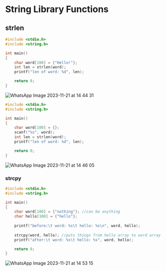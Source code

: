# String Library Functions
## strlen
```C
#include <stdio.h>
#include <string.h>

int main()
{
    char word[100] = {"Hello!"};
    int len = strlen(word);
    printf("len of word: %d", len);

    return 0;
}
```
![WhatsApp Image 2023-11-21 at 14 44 31](https://github.com/fiona00000/Notes-for-IPC-144-lab/assets/63148173/0b26ae56-7f68-4d0e-8896-ea17115d1602)


```C
#include <stdio.h>
#include <string.h>

int main()
{
    char word[100] = {};
    scanf("%s", word);
    int len = strlen(word);
    printf("len of word: %d", len);

    return 0;
}
```
![WhatsApp Image 2023-11-21 at 14 46 05](https://github.com/fiona00000/Notes-for-IPC-144-lab/assets/63148173/b50c338e-648e-46a1-ae61-32244196f85f)


### strcpy
```C
#include <stdio.h>
#include <string.h>

int main()
{
    char word[100] = {"nothing"}; //can be anything
    char hello[100] = {"hello"};
    
    printf("before:\t word: %s\t hello: %s\n", word, hello);
    
    strcpy(word, hello); //puts things from hello array to word array
    printf("after:\t word: %s\t hello: %s", word, hello);

    return 0;
}
```
![WhatsApp Image 2023-11-21 at 14 53 15](https://github.com/fiona00000/Notes-for-IPC-144-lab/assets/63148173/121ab80e-05af-4c18-bdee-857910b41cc1)

